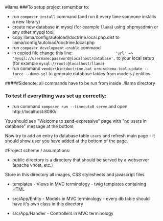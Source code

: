 #llama
###To setup project remember to:
- run `composer install` command (and run it every time someone installs a new library)
- create new database in mysql (for example `llama`) using phpmyadmin or any other mysql tool
- copy llama/config/autoload/doctrine.local.php.dist to llama/config/autoload/doctrine.local.php
- run `composer development-enable` command
- in copied file change this line:
`                    'url' => 'mysql://username:password@localhost/database',
`
to your local setup (for example `mysql://root:@localhost/llama`)
- run command `vendor\bin\doctrine.bat orm:schema-tool:update --force --dump-sql` to generate database tables from models / entities

#####Sidenote: all commands have to be run from inside ./llama directory

### To test if everything was set up correctly:
- run command `composer run --timeout=0 serve` and open http://localhost:8080/

You should see "Welcome to zend-expressive" page with "no users in database" message at the bottom

Now try to add an entry to database table `users` and refresh main page - it should show user you have added at the bottom of the page.


#Project scheme / assumptions:
- public directory is a directory that should be served by a webserver (apache vhost, etc.)

Store in this directory all images, CSS stylesheets and javascript files
- templates - Views in MVC terminology - twig templates containing HTML

- src/App/Entity - Models in MVC terminology - every db table should have it's own class in this directory

- src/App/Handler - Controllers in MVC terminology
